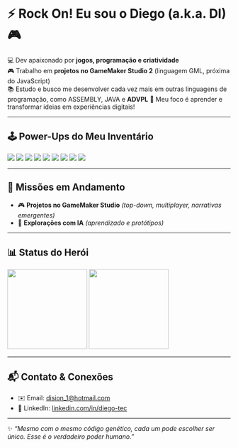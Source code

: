 # ⚡️ Rock On! Eu sou o Diego (a.k.a. DI) 🎮  



💻 Dev apaixonado por **jogos, programação e criatividade**  
🎮 Trabalho em **projetos no GameMaker Studio 2** (linguagem GML, próxima do JavaScript)  
📚 Estudo e busco me desenvolver cada vez mais em outras linguagens de programação, como ASSEMBLY, JAVA e **ADVPL**
🚀 Meu foco é aprender e transformar ideias em experiências digitais!  

---

## 🕹️ Power-Ups do Meu Inventário  
<div>
  <img src="https://img.shields.io/badge/JavaScript-F7DF1E?style=for-the-badge&logo=javascript&logoColor=black"/>
  <img src="https://img.shields.io/badge/Java-ED8B00?style=for-the-badge&logo=openjdk&logoColor=white"/>
  <img src="https://img.shields.io/badge/Python-3776AB?style=for-the-badge&logo=python&logoColor=white"/>
  <img src="https://img.shields.io/badge/GameMaker_Studio-000000?style=for-the-badge&logo=gamemaker&logoColor=white"/>
  <img src="https://img.shields.io/badge/Django-092E20?style=for-the-badge&logo=django&logoColor=white"/>
  <img src="https://img.shields.io/badge/ADVPL-35495E?style=for-the-badge&logoColor=white"/>
  <img src="https://img.shields.io/badge/HTML-E34F26?style=for-the-badge&logo=html5&logoColor=white"/>
  <img src="https://img.shields.io/badge/CSS-1572B6?style=for-the-badge&logo=css3&logoColor=white"/>
  <img src="https://img.shields.io/badge/TL++-purple?style=for-the-badge&logoColor=white"/>
</div>  

---

## 🌟 Missões em Andamento  
- 🎮 **Projetos no GameMaker Studio** *(top-down, multiplayer, narrativas emergentes)*  
- 🤖 **Explorações com IA** *(aprendizado e protótipos)*  

---

## 📊 Status do Herói  
<div>
  <img src="https://github-readme-stats.vercel.app/api?username=diegpo&show_icons=true&theme=radical" height="180em"/>
  <img src="https://github-readme-stats.vercel.app/api/top-langs/?username=diegpo&layout=compact&theme=radical" height="180em"/>
</div>  

---

## 📬 Contato & Conexões  
- ✉️ Email: [dision_1@hotmail.com](mailto:dision_1@hotmail.com)  
- 💼 LinkedIn: [linkedin.com/in/diego-tec](https://www.linkedin.com/in/diego-tec/)  

---

✨ *“Mesmo com o mesmo código genético, cada um pode escolher ser único. Esse é o verdadeiro poder humano.”*
